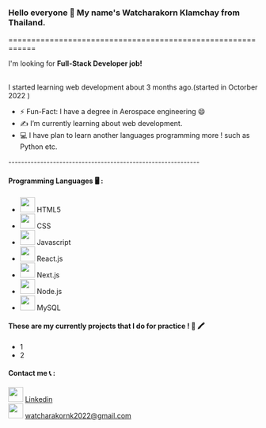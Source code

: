 ### Hello everyone 👋 My name's Watcharakorn Klamchay from Thailand.
============================================================ <br>
<p>I'm looking for <strong>Full-Stack Developer job!</strong><p> <br> 
I started learning web development about 3 months ago.(started in Octorber 2022 ) <br>

* ⚡️ Fun-Fact: I have a degree in Aerospace engineering 😄
* :writing_hand: I’m currently learning about web development.
* :computer: I have plan to learn another languages programming more ! such as Python etc.

------------------------------------------------------------<br>
#### Programming Languages :desktop_computer: : <br>
<ul>
  <li><img src="https://cdn.jsdelivr.net/gh/devicons/devicon/icons/html5/html5-original.svg" style="height:30px"/> HTML5 </li>
  <li><img src="https://cdn.jsdelivr.net/gh/devicons/devicon/icons/css3/css3-original.svg" style="height:30px"/> CSS </li>
  <li><img src="https://cdn.jsdelivr.net/gh/devicons/devicon/icons/javascript/javascript-original.svg" style="height:30px" /> Javascript </li>
  <li><img src="https://cdn.jsdelivr.net/gh/devicons/devicon/icons/react/react-original.svg" style="height:30px"/> React.js</li>
  <li><img src="https://cdn.jsdelivr.net/gh/devicons/devicon/icons/nextjs/nextjs-original.svg" style="height:30px"/> Next.js</li>
  <li><img src="https://cdn.jsdelivr.net/gh/devicons/devicon/icons/nodejs/nodejs-original.svg" style="height:30px"/> Node.js </li>
 <li><img src="https://cdn.jsdelivr.net/gh/devicons/devicon/icons/mysql/mysql-original-wordmark.svg" style="height:30px"> MySQL</li>
</ul> 

####  These are my currently projects that I do for practice ! :memo: :crayon:
<ul>
  <li>1 </li>
  <li>2</li>
</ul> 
                                                   
#### Contact me :telephone_receiver: : <br>
<img src="https://img.icons8.com/color/512/linkedin.png" style="height:30px"> [Linkedin](https://www.linkedin.com/in/watcharakorn-klamchay-9b27b1231/)
<br>
<img src="https://img.icons8.com/color/512/gmail-new.png" style="height:30px"> [watcharakornk2022@gmail.com](https://mail.google.com/mail/u/0/?fs=1&tf=cm&source=mailto&to=watcharakornk2022@gmail.com)
